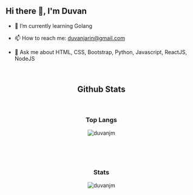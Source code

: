 ## Hi there 👋, I'm Duvan

- 🌱 I’m currently learning Golang

- 📫 How to reach me: duvanjarin@gmail.com

- 💬 Ask me about HTML, CSS, Bootstrap, Python, Javascript, ReactJS, NodeJS
<!--
**duvanjm/duvanjm** is a ✨ _special_ ✨ repository because its `README.md` (this file) appears on your GitHub profile.

Here are some ideas to get you started:

- 🔭 I’m currently working on ...

- 👯 I’m looking to collaborate on ...
- 🤔 I’m looking for help with ...
- 😄 Pronouns: ...
- ⚡ Fun fact: ...
-->

<br><h2 align="center">Github Stats</h2>

<br><h3 align="center">Top Langs</h3>
<p align="center"><img align="center" src="https://github-readme-stats.vercel.app/api/top-langs/?username=duvanjm&layout=compact&theme=highcontrast&langs_count=10%22" alt="duvanjm" /></p><br>

<br><h3 align="center">Stats</h3>
<p align="center"><img align="center" src="https://github-readme-stats.vercel.app/api?username=duvanjm&show_icons=true&theme=tokyonight" alt="duvanjm" /></p><br>
